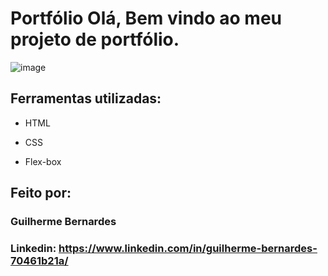 # Portfólio Olá, Bem vindo ao meu projeto de portfólio.

![image](file:///C:/Users/gui/OneDrive/Pictures/Screenshots/Captura%20de%20tela%202025-04-29%20105402.png)

## Ferramentas utilizadas:

* HTML

* CSS

* Flex-box

## Feito por:

### Guilherme Bernardes

### Linkedin: https://www.linkedin.com/in/guilherme-bernardes-70461b21a/

